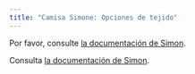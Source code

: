 ```yaml
---
title: "Camisa Simone: Opciones de tejido"
---
```


<Note>

Por favor, consulte [la documentación de Simon](/docs/patterns/simon/).

Consulta [la documentación de Simon](/docs/designs/simon/).

</Note>
